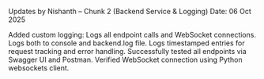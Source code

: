 Updates by Nishanth – Chunk 2 (Backend Service & Logging)
Date: 06 Oct 2025

Added custom logging:
Logs all endpoint calls and WebSocket connections.
Logs both to console and backend.log file.
Logs timestamped entries for request tracking and error handling.
Successfully tested all endpoints via Swagger UI and Postman.
Verified WebSocket connection using Python websockets client.
